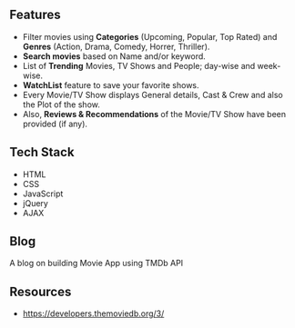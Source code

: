 ## Features

- Filter movies using **Categories** (Upcoming, Popular, Top Rated) and **Genres** (Action, Drama, Comedy, Horrer, Thriller).
- **Search movies** based on Name and/or keyword.
- List of **Trending** Movies, TV Shows and People; day-wise and week-wise.
- **WatchList** feature to save your favorite shows.
- Every Movie/TV Show displays General details, Cast & Crew and also the Plot of the show.
- Also, **Reviews & Recommendations** of the Movie/TV Show have been provided (if any).

## Tech Stack

- HTML
- CSS
- JavaScript
- jQuery
- AJAX

## Blog

A blog on building Movie App using TMDb API

## Resources

- https://developers.themoviedb.org/3/
